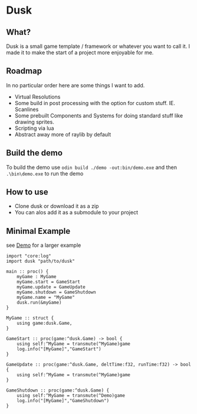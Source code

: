 # Dusk

## What?

Dusk is a small game template / framework or whatever you want to call it.
I made it to make the start of a project more enjoyable for me.

## Roadmap

In no particular order here are some things I want to add.

* Virtual Resolutions
* Some build in post processing with the option for custom stuff. IE. Scanlines
* Some prebuilt Components and Systems for doing standard stuff like drawing sprites.
* Scripting via lua
* Abstract away more of raylib by default

## Build the demo

To build the demo use `odin build ./demo -out:bin/demo.exe`
and then `.\bin\demo.exe` to run the demo

## How to use

- Clone dusk or download it as a zip
- You can alos add it as a submodule to your project

## Minimal Example

see [Demo](demo/demo.odin) for a larger example

```Odin
import "core:log"
import dusk "path/to/dusk"

main :: proc() {
    myGame : MyGame
    myGame.start = GameStart
    myGame.update = GameUpdate
    myGame.shutdown = GameShutdown
    myGame.name = "MyGame"
    dusk.run(&myGame)
}

MyGame :: struct {
    using game:dusk.Game,
}

GameStart :: proc(game:^dusk.Game) -> bool {
    using self:^MyGame = transmute(^MyGame)game
    log.info("[MyGame]","GameStart")
}

GameUpdate :: proc(game:^dusk.Game, deltTime:f32, runTime:f32) -> bool {
    using self:^MyGame = transmute(^MyGame)game
}

GameShutdown :: proc(game:^dusk.Game) {
    using self:^MyGame = transmute(^Demo)game
    log.info("[MyGame]","GameShutdown")
}

```